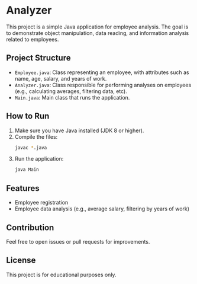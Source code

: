 # Analyzer

This project is a simple Java application for employee analysis. The goal is to demonstrate object manipulation, data reading, and information analysis related to employees.

## Project Structure

- `Employee.java`: Class representing an employee, with attributes such as name, age, salary, and years of work.
- `Analyzer.java`: Class responsible for performing analyses on employees (e.g., calculating averages, filtering data, etc).
- `Main.java`: Main class that runs the application.

## How to Run

1. Make sure you have Java installed (JDK 8 or higher).
2. Compile the files:
   ```sh
   javac *.java
   ```
3. Run the application:
   ```sh
   java Main
   ```

## Features

- Employee registration
- Employee data analysis (e.g., average salary, filtering by years of work)

## Contribution

Feel free to open issues or pull requests for improvements.

## License

This project is for educational purposes only.
